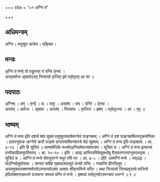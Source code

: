 +++
title = "०१ अग्निं तं"

+++
## अधिमन्त्रम्
अग्निः। वसुश्रुत आत्रेयः। पङ्क्तिः।

## मन्त्रः
अ॒ग्निं तं म॑न्ये॒ यो वसु॒रस्तं॒ यं यन्ति॑ धे॒नवः॑ ।  
अस्त॒मर्व॑न्त आ॒शवोऽस्तं॒ नित्या॑सो वा॒जिन॒ इषं॑ स्तो॒तृभ्य॒ आ भ॑र ॥

## पदपाठः
अ॒ग्निम् । तम् । म॒न्ये॒ । यः । वसुः॑ । अस्त॑म् । यम् । यन्ति॑ । धे॒नवः॑ ।  
अस्त॑म् । अर्व॑न्तः । आ॒शवः॑ । अस्त॑म् । नित्या॑सः । वा॒जिनः॑ । इष॑म् । स्तो॒तृऽभ्यः॑ । आ । भ॒र॒ ॥

## भाष्यम्
अग्निं तं मन्य इति दशर्चं षष्ठं सूक्तं वसुश्रुतस्यार्षमाग्नेयं पाङ्ग्क्तम् । अग्निं तं दश पाङ्ग्क्तमित्यनुक्रमणिका । प्रातरनुवाक आग्नेये क्रतौ पाङ्के छन्दस्याश्विनशस्त्रे चेदं सूक्तम् । अग्निं तं मन्य इति पाङ्क्तम् । आ. ४-१३ । इति हि सूत्रितं ॥ आश्वमेधिके मध्यमेऽहनिदमेवाज्यशस्त्रम् । सुत्रितं च । अग्निं तं मन्य इत्याज्यं तस्यैकाहिकमुपरिष्तात् । आ. १०-१० । इति । आद्य आभिप्लविकेषूक्थ्येषु मैत्रावरुणस्यानुरूपस्तृचः । सुत्रितं च । आग्निं तं मन्ये योवसुराग्ने स्थूरं रयिं भर । आ. ७-८ । इति ॥तमग्निं मन्ये । स्त्ॐइ । योऽग्निर्वसुर्वासकः । यमस्तं सर्वेषां गृहवदाश्रयभूतं धेनवो यन्ति । गच्छन्ति प्रीणयितुम् । अस्तमुक्तलक्शणमर्वन्तोऽरणवन्तोऽश्वा आशवः शीघ्रगामिनो यन्ति । तथा नित्यासो नित्यप्रवृत्तयो वाजिनो हविर्लक्शणान्नवन्तो यजमाना यमस्तं यन्ति तं मन्ये । इषमन्नं स्तोतृभ्योऽस्मभ्यमा भराग्ने ॥ १ ॥